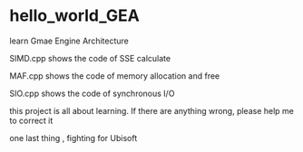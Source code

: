 # hello_world_GEA

learn Gmae Engine Architecture

SIMD.cpp shows the code of SSE calculate

MAF.cpp shows the code of memory allocation and free

SIO.cpp shows the code of synchronous I/O

this project is all about learning. If there are anything wrong, please help me to correct it

one last thing , fighting for Ubisoft
